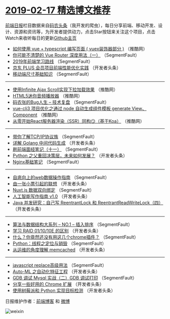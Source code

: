# [2019-02-17 精选博文推荐](https://toutiao.qdkfweb.cn/date/2019/02/17)

[前端日报](https://qdkfweb.cn/c/news)栏目数据来自[码农头条](https://toutiao.qdkfweb.cn/)（我开发的爬虫），每日分享前端、移动开发、设计、资源和资讯等，为开发者提供动力，点击Star按钮来关注这个项目，点击Watch来收听每日的更新[Github主页](https://github.com/kujian/frontendDaily)
* [如何使用 vue + typescript 编写页面 ( vuex装饰器部分 )](https://toutiao.qdkfweb.cn/101116.html) （推酷网）
* [你可能不清楚的 Vue Router 深度用法（一）](https://toutiao.qdkfweb.cn/101075.html) （SegmentFault）
* [2019年前端学习路线](https://toutiao.qdkfweb.cn/101076.html) （SegmentFault）
* [京东 PLUS 会员项目前端性能优化实践](https://toutiao.qdkfweb.cn/101091.html) （开发者头条）
* [移动端尺寸基础知识](https://toutiao.qdkfweb.cn/101071.html) （SegmentFault）

***
* [使用Infinite Ajax Scroll实现下拉加载效果](https://toutiao.qdkfweb.cn/101111.html) （推酷网）
* [HTML5迷你音频播放器](https://toutiao.qdkfweb.cn/101112.html) （推酷网）
* [码农张的Bug人生 &#8211; 技术复盘](https://toutiao.qdkfweb.cn/101084.html) （SegmentFault）
* [vue-cli3 项目优化之通过 node 自动生成组件模板 generate View、Component](https://toutiao.qdkfweb.cn/101113.html) （推酷网）
* [从零开始React服务器渲染（SSR）同构😏（基于Koa）](https://toutiao.qdkfweb.cn/101114.html) （推酷网）

***
* [带你了解TCP/IP协议族](https://toutiao.qdkfweb.cn/101079.html) （SegmentFault）
* [详解 Golang 中间代码生成](https://toutiao.qdkfweb.cn/101090.html) （开发者头条）
* [刷前端面经笔记（十一）](https://toutiao.qdkfweb.cn/101069.html) （SegmentFault）
* [Python 之父重回决策层，未来如何发展？](https://toutiao.qdkfweb.cn/101101.html) （开发者头条）
* [Nginx基础笔记](https://toutiao.qdkfweb.cn/101080.html) （SegmentFault）

***
* [自底向上的web数据操作指南](https://toutiao.qdkfweb.cn/101070.html) （SegmentFault）
* [由一张小票引起的联想](https://toutiao.qdkfweb.cn/101102.html) （开发者头条）
* [Nuxt.js 数据双向绑定](https://toutiao.qdkfweb.cn/101081.html) （SegmentFault）
* [人工智能写作指南 v1.0](https://toutiao.qdkfweb.cn/101092.html) （开发者头条）
* [Java 并发研究：自己写 ReentrantLock 和 ReentrantReadWriteLock（四）](https://toutiao.qdkfweb.cn/101103.html) （开发者头条）

***
* [算法与数据结构大系列 &#8211; NO.1 &#8211; 插入排序](https://toutiao.qdkfweb.cn/101082.html) （SegmentFault）
* [学习 RAID 01/10/10E 的区别](https://toutiao.qdkfweb.cn/101093.html) （开发者头条）
* [什么？你竟然还没有用这几个chrome插件？](https://toutiao.qdkfweb.cn/101072.html) （SegmentFault）
* [Python：线程之定位与销毁](https://toutiao.qdkfweb.cn/101083.html) （SegmentFault）
* [从运维的角度理解 memcached](https://toutiao.qdkfweb.cn/101094.html) （开发者头条）

***
* [javascript replace高级用法](https://toutiao.qdkfweb.cn/101073.html) （SegmentFault）
* [Auto-ML 之自动化特征工程](https://toutiao.qdkfweb.cn/101095.html) （开发者头条）
* [GDB 调试 Mysql 实战（二）GDB 调试打印](https://toutiao.qdkfweb.cn/101074.html) （SegmentFault）
* [分享一些好用的 Chrome 扩展](https://toutiao.qdkfweb.cn/101085.html) （开发者头条）
* [使用树莓派和 Python 实现目标检测](https://toutiao.qdkfweb.cn/101096.html) （开发者头条）

日报维护作者：[前端博客](https://qdkfweb.cn/) 和 [微博](https://qdkfweb.cn/go/weibo)

![weixin](https://user-images.githubusercontent.com/3055447/38468989-651132ac-3b80-11e8-8e6b-15122322a9d7.png)